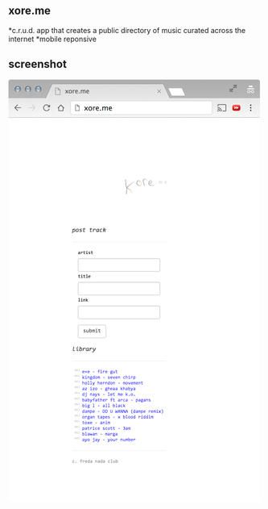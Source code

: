 ## xore.me
*c.r.u.d. app that creates a public directory of music curated across the internet
*mobile reponsive

## screenshot

![screenshot](https://github.com/fredanada/xore.me/raw/master/public/screenshot.png)
